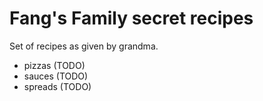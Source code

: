# Fang's Family secret recipes

Set of recipes as given by grandma.

- pizzas (TODO)
- sauces (TODO)
- spreads (TODO)